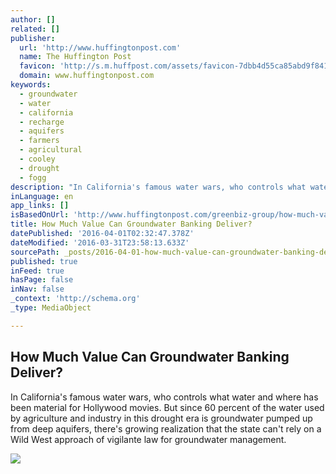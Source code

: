 ```yaml
---
author: []
related: []
publisher:
  url: 'http://www.huffingtonpost.com'
  name: The Huffington Post
  favicon: 'http://s.m.huffpost.com/assets/favicon-7dbb4d55ca85abd9f84197a1c3525e38.ico'
  domain: www.huffingtonpost.com
keywords:
  - groundwater
  - water
  - california
  - recharge
  - aquifers
  - farmers
  - agricultural
  - cooley
  - drought
  - fogg
description: "In California's famous water wars, who controls what water and where has been material for Hollywood movies. But since 60 percent of the water used by agriculture and industry in this drought era is groundwater pumped up from deep aquifers, there's growing realization that the state can't rely on a Wild West approach of vigilante law for groundwater management."
inLanguage: en
app_links: []
isBasedOnUrl: 'http://www.huffingtonpost.com/greenbiz-group/how-much-value-can-ground_b_9543694.html?utm_hp_ref=clean-water'
title: How Much Value Can Groundwater Banking Deliver?
datePublished: '2016-04-01T02:32:47.378Z'
dateModified: '2016-03-31T23:58:13.633Z'
sourcePath: _posts/2016-04-01-how-much-value-can-groundwater-banking-deliver.md
published: true
inFeed: true
hasPage: false
inNav: false
_context: 'http://schema.org'
_type: MediaObject

---
```

<article style=""><h1>How Much Value Can Groundwater Banking Deliver?</h1><p>In California's famous water wars, who controls what water and where has been material for Hollywood movies. But since 60 percent of the water used by agriculture and industry in this drought era is groundwater pumped up from deep aquifers, there's growing realization that the state can't rely on a Wild West approach of vigilante law for groundwater management.</p><img src="http://i.huffpost.com/gen/3337804/images/n-DEFAULT-628x314.jpg" /></article>
